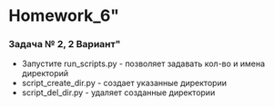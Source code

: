 # Homework_6"

### Задача № 2, 2 Вариант"

* Запустите run_scripts.py -  позволяет задавать кол-во и имена директорий
* script_create_dir.py - создает указанные директории
* script_del_dir.py - удаляет созданные директории
